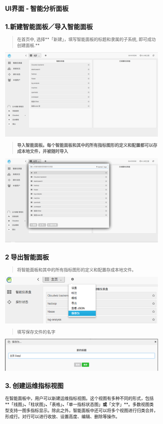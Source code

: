 ## **UI界面 - 智能分析面板**

## 1.**新建智能面板／导入智能面板**

> 在首页中, 选择**「新建」，填写智能面板的标题和隶属的子系统, 即可成功创建面板.**

![](/part4/images/new_dashboard.gif)

> **导入智能面板。每个智能面板和其中的所有指标图形的定义和配置都可以存成本地文件，并被随时导入**

![](/part4/images/import_dashboard.gif)

## **2 导出智能面板**

> 将智能面板和其中的所有指标图形的定义和配置存成本地文件。

![](/part4/images/p4_4.png)

> 填写保存文件的名字

![](/part4/images/p4_5.png)

## 3. **创建运维指标视图**

在智能面板中，用户可以新建运维指标视图。这个视图有多种不同的形式，包括**「线图」**、**「柱状图」**、**「表格」**、**「单一指标状态图」**或**「文字」**。多数视图类型支持一图多指标显示。除此之外，智能面板中还可以将多个视图进行归类合并，形成行。对行可以进行收放、设置高度、编辑、删除等操作。

  




